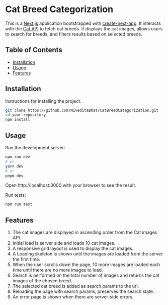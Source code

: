 # Cat Breed Categorization

This is a [Next.js](https://nextjs.org/) application bootstrapped with [create-next-app](https://github.com/vercel/next.js/tree/canary/packages/create-next-app). It interacts with the [Cat API](https://thecatapi.com/) to fetch cat breeds. It displays the cat images, allows users to search for breeds, and filters results based on selected breeds.

## Table of Contents

- [Installation](#installation)
- [Usage](#usage)
- [Features](#features)

## Installation

Instructions for installing the project.

```bash
git clone https://github.com/NiveditaBhat/CatBreedCategorization.git
cd your-repository
npm install
```

## Usage

Run the development server:

```bash
npm run dev
# or
yarn dev
# or
pnpm dev
```
Open http://localhost:3000 with your browser to see the result.

Run tests:

```bash
npm run test
```

## Features

1. The cat images are displayed in ascending order from the Cat images API.
2. Initial load is server side and loads 10 cat images.
3. A responsive grid layout is used to display the cat images.
4. A Loading skeleton is shown until the images are loaded from the server the first time.
5. When the user scrolls down the page, 10 more images are loaded each time until there are no more images to load. 
6. Search is performed on the total number of images and returns the cat images of the chosen breed.
7. The selected cat breed is added as search params to the url.
8. Reloading the page with search params, preserves the search state.
9. An error page is shown when there are server-side errors. 
